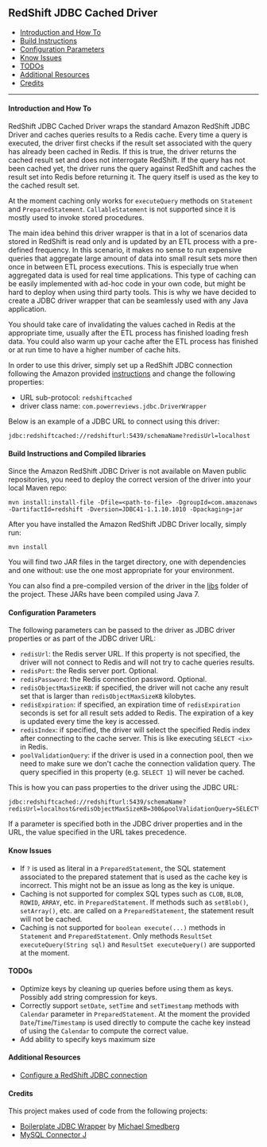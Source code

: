 RedShift JDBC Cached Driver
----------

 - [Introduction and How To](#introduction)
 - [Build Instructions](#buildInstructions)
 - [Configuration Parameters](#configurationParameters)
 - [Know Issues](#knowIssues)
 - [TODOs](#todos)
 - [Additional Resources](#additionalResources)
 - [Credits](#credits)

----------
<a id="introduction"></a>
#### Introduction and How To
RedShift JDBC Cached Driver wraps the standard Amazon RedShift JDBC Driver and caches queries results to a Redis cache.
Every time a query is executed, the driver first checks if the result set associated with the query has already been cached in Redis. If this is
true, the driver returns the cached result set and does not interrogate RedShift. If the query has not been cached yet,
the driver runs the query against RedShift and caches the result set into Redis before returning it. The query itself is used
as the key to the cached result set.

At the moment caching only works for `executeQuery` methods on `Statement` and `PreparedStatement`. `CallableStatement` is not
supported since it is mostly used to invoke stored procedures.

The main idea behind this driver wrapper is that in a lot of scenarios data stored in RedShift is read only and is updated
by an ETL process with a pre-defined frequency. In this scenario, it makes
no sense to run expensive queries that aggregate large amount of data into small result sets more then once in between ETL
process executions. This is especially true when aggregated data is used for real time applications. This type of caching
can be easily implemented with ad-hoc code in your own code, but might be hard to deploy when using third party tools. This is
why we have decided to create a JDBC driver wrapper that can be seamlessly used with any Java application.

You should take care of invalidating the values cached in Redis at the appropriate time, usually after the ETL process has finished loading fresh data.
You could also warm up your cache after the ETL process has finished or at run time to have a higher number of cache hits.

In order to use this driver, simply set up a RedShift JDBC connection following the Amazon provided [instructions](http://docs.aws.amazon.com/redshift/latest/mgmt/configure-jdbc-connection.html)
 and change the following properties:
* URL sub-protocol: `redshiftcached`
* driver class name: `com.powerreviews.jdbc.DriverWrapper`

Below is an example of a JDBC URL to connect using this driver:
```
jdbc:redshiftcached://redshifturl:5439/schemaName?redisUrl=localhost
```
<a id="buildInstructions"></a>
#### Build Instructions and Compiled libraries
Since the Amazon RedShift JDBC Driver is not available on Maven public repositories, you need to deploy the correct version of the driver into your local Maven repo:
```
mvn install:install-file -Dfile=<path-to-file> -DgroupId=com.amazonaws -DartifactId=redshift -Dversion=JDBC41-1.1.10.1010 -Dpackaging=jar
```
After you have installed the Amazon RedShift JDBC Driver locally, simply run:
```
mvn install
```
You will find two JAR files in the target directory, one with dependencies and one without: use the one most appropriate for your environment.

You can also find a pre-compiled version of the driver in the [libs](libs) folder of the project. These JARs have been compiled using Java 7.
<a id="configurationParameters"></a>
#### Configuration Parameters
The following parameters can be passed to the driver as JDBC driver properties or as part of the JDBC driver URL:
 * `redisUrl`: the Redis server URL. If this property is not specified, the driver will not connect to Redis and will not try to cache queries results.
 * `redisPort`: the Redis server port. Optional.
 * `redisPassword`: the Redis connection password. Optional.
 * `redisObjectMaxSizeKB`: if specified, the driver will not cache any result set that is larger than `redisObjectMaxSizeKB` kilobytes.
 * `redisExpiration`: if specified, an expiration time of `redisExpiration` seconds is set for all result sets added to Redis. The expiration of a key is updated every time the key is accessed.
 * `redisIndex`: if specified, the driver will select the specified Redis index after connecting to the cache server. This is like executing `SELECT <ix>` in Redis.
 * `poolValidationQuery`: if the driver is used in a connection pool, then we need to make sure we don't cache the connection validation query. The query specified in this property (e.g. `SELECT 1`) will never be cached.

This is how you can pass properties to the driver using the JDBC URL:
```
jdbc:redshiftcached://redshifturl:5439/schemaName?redisUrl=localhost&redisObjectMaxSizeKB=300&poolValidationQuery=SELECT%201
```
If a parameter is specified both in the JDBC driver properties and in the URL, the value specified in the URL takes precedence.
<a id="knowIssues"></a>
#### Know Issues
* If `?` is used as literal in a `PreparedStatement`, the SQL statement associated to the prepared statement that is used
as the cache key is incorrect. This might not be an issue as long as the key is unique.
* Caching is not supported for complex SQL types such as `CLOB`, `BLOB`, `ROWID`, `ARRAY`, etc. in `PreparedStatement`.
If methods such as `setBlob()`, `setArray()`, etc. are called on a `PreparedStatement`, the statement result will not be cached.
* Caching is not supported for `boolean execute(...)` methods in `Statement` and `PreparedStatement`. Only methods `ResultSet executeQuery(String sql)`
and `ResultSet executeQuery()` are supported at the moment.

<a id="todos"></a>
#### TODOs
* Optimize keys by cleaning up queries before using them as keys. Possibly add string compression for keys.
* Correctly support `setDate`, `setTime` and `setTimestamp` methods with `Calendar` parameter in `PreparedStatement`. At the
moment the provided `Date`/`Time`/`Timestamp` is used directly to compute the cache key instead of using the `Calendar`
to compute the correct value.
* Add ability to specify keys maximum size

<a id="additionalResources"></a>
#### Additional Resources
* [Configure a RedShift JDBC connection](http://docs.aws.amazon.com/redshift/latest/mgmt/configure-jdbc-connection.html)
 
<a id="credits"></a>
#### Credits
This project makes used of code from the following projects:
* [Boilerplate JDBC Wrapper](https://www.redfin.com/blog/2011/03/boilerplate_jdbc_wrapper.html) by [Michael Smedberg](https://github.com/smedberg)
* [MySQL Connector J](https://github.com/mysql/mysql-connector-j)
